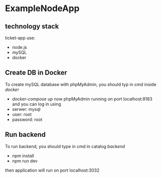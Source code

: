 # ExampleNodeApp
## technology stack
ticket-app use:
* node.js
* mySQL
* docker

## Create DB in Docker
To create mySQL database with phpMyAdmin, you should typ in cmd inside *docker*
* *docker-compose up*
now phpMyAdmin running on port localhost:8183 and you can log in using
* serwer: mysql
* user: root
* password: root

## Run backend
To run backend, you should type in cmd in catalog *backend*
* npm install
* npm run dev

then application will run on port localhost:3032

